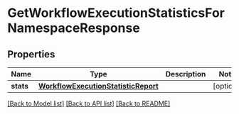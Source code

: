 # GetWorkflowExecutionStatisticsForNamespaceResponse

## Properties
Name | Type | Description | Notes
------------ | ------------- | ------------- | -------------
**stats** | [**WorkflowExecutionStatisticReport**](WorkflowExecutionStatisticReport.md) |  | [optional] 

[[Back to Model list]](../README.md#documentation-for-models) [[Back to API list]](../README.md#documentation-for-api-endpoints) [[Back to README]](../README.md)


